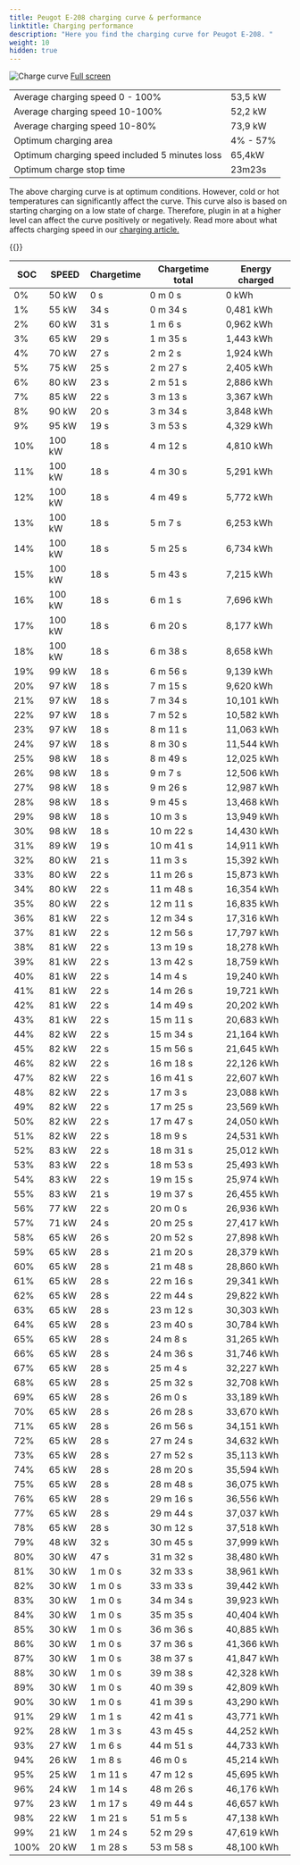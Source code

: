 ```yaml
---
title: Peugot E-208 charging curve & performance
linktitle: Charging performance
description: "Here you find the charging curve for Peugot E-208. "
weight: 10
hidden: true
---
```

<!-- markdownlint-disable MD033 -->
<object type="image/svg+xml" data="../modelnavigation.svg"></object>
![Charge curve](../chargingcurve.svg  "Charging curve")
[Full screen](../chargingcurve.svg)

|  | |
|-----|-----|
|Average charging speed 0 - 100% |53,5 kW|
|Average charging speed 10-100% |52,2 kW|
|Average charging speed 10-80% |73,9 kW|
|Optimum charging area|4% - 57%|
|Optimum charging speed included 5 minutes loss|65,4kW|
|Optimum charge stop time |23m23s|


The above charging curve is at optimum conditions. However, cold or hot temperatures can significantly affect the curve. This curve also is based on starting charging on a low state of charge. Therefore, plugin in at a higher level can affect the curve positively or negatively. Read more about what affects charging speed in our [charging article.](../../../../../technology/battery/charging/) 


{{<evkxdisplayaddarticle />}}

|SOC | SPEED|Chargetime | Chargetime total | Energy charged |
|-----|-----|-----|-----|-----|
|0%|50 kW|  0 s|  0 m 0 s |0 kWh |
|1%|55 kW|  34 s|  0 m 34 s |0,481 kWh |
|2%|60 kW|  31 s|  1 m 6 s |0,962 kWh |
|3%|65 kW|  29 s|  1 m 35 s |1,443 kWh |
|4%|70 kW|  27 s|  2 m 2 s |1,924 kWh |
|5%|75 kW|  25 s|  2 m 27 s |2,405 kWh |
|6%|80 kW|  23 s|  2 m 51 s |2,886 kWh |
|7%|85 kW|  22 s|  3 m 13 s |3,367 kWh |
|8%|90 kW|  20 s|  3 m 34 s |3,848 kWh |
|9%|95 kW|  19 s|  3 m 53 s |4,329 kWh |
|10%|100 kW|  18 s|  4 m 12 s |4,810 kWh |
|11%|100 kW|  18 s|  4 m 30 s |5,291 kWh |
|12%|100 kW|  18 s|  4 m 49 s |5,772 kWh |
|13%|100 kW|  18 s|  5 m 7 s |6,253 kWh |
|14%|100 kW|  18 s|  5 m 25 s |6,734 kWh |
|15%|100 kW|  18 s|  5 m 43 s |7,215 kWh |
|16%|100 kW|  18 s|  6 m 1 s |7,696 kWh |
|17%|100 kW|  18 s|  6 m 20 s |8,177 kWh |
|18%|100 kW|  18 s|  6 m 38 s |8,658 kWh |
|19%|99 kW|  18 s|  6 m 56 s |9,139 kWh |
|20%|97 kW|  18 s|  7 m 15 s |9,620 kWh |
|21%|97 kW|  18 s|  7 m 34 s |10,101 kWh |
|22%|97 kW|  18 s|  7 m 52 s |10,582 kWh |
|23%|97 kW|  18 s|  8 m 11 s |11,063 kWh |
|24%|97 kW|  18 s|  8 m 30 s |11,544 kWh |
|25%|98 kW|  18 s|  8 m 49 s |12,025 kWh |
|26%|98 kW|  18 s|  9 m 7 s |12,506 kWh |
|27%|98 kW|  18 s|  9 m 26 s |12,987 kWh |
|28%|98 kW|  18 s|  9 m 45 s |13,468 kWh |
|29%|98 kW|  18 s|  10 m 3 s |13,949 kWh |
|30%|98 kW|  18 s|  10 m 22 s |14,430 kWh |
|31%|89 kW|  19 s|  10 m 41 s |14,911 kWh |
|32%|80 kW|  21 s|  11 m 3 s |15,392 kWh |
|33%|80 kW|  22 s|  11 m 26 s |15,873 kWh |
|34%|80 kW|  22 s|  11 m 48 s |16,354 kWh |
|35%|80 kW|  22 s|  12 m 11 s |16,835 kWh |
|36%|81 kW|  22 s|  12 m 34 s |17,316 kWh |
|37%|81 kW|  22 s|  12 m 56 s |17,797 kWh |
|38%|81 kW|  22 s|  13 m 19 s |18,278 kWh |
|39%|81 kW|  22 s|  13 m 42 s |18,759 kWh |
|40%|81 kW|  22 s|  14 m 4 s |19,240 kWh |
|41%|81 kW|  22 s|  14 m 26 s |19,721 kWh |
|42%|81 kW|  22 s|  14 m 49 s |20,202 kWh |
|43%|81 kW|  22 s|  15 m 11 s |20,683 kWh |
|44%|82 kW|  22 s|  15 m 34 s |21,164 kWh |
|45%|82 kW|  22 s|  15 m 56 s |21,645 kWh |
|46%|82 kW|  22 s|  16 m 18 s |22,126 kWh |
|47%|82 kW|  22 s|  16 m 41 s |22,607 kWh |
|48%|82 kW|  22 s|  17 m 3 s |23,088 kWh |
|49%|82 kW|  22 s|  17 m 25 s |23,569 kWh |
|50%|82 kW|  22 s|  17 m 47 s |24,050 kWh |
|51%|82 kW|  22 s|  18 m 9 s |24,531 kWh |
|52%|83 kW|  22 s|  18 m 31 s |25,012 kWh |
|53%|83 kW|  22 s|  18 m 53 s |25,493 kWh |
|54%|83 kW|  22 s|  19 m 15 s |25,974 kWh |
|55%|83 kW|  21 s|  19 m 37 s |26,455 kWh |
|56%|77 kW|  22 s|  20 m 0 s |26,936 kWh |
|57%|71 kW|  24 s|  20 m 25 s |27,417 kWh |
|58%|65 kW|  26 s|  20 m 52 s |27,898 kWh |
|59%|65 kW|  28 s|  21 m 20 s |28,379 kWh |
|60%|65 kW|  28 s|  21 m 48 s |28,860 kWh |
|61%|65 kW|  28 s|  22 m 16 s |29,341 kWh |
|62%|65 kW|  28 s|  22 m 44 s |29,822 kWh |
|63%|65 kW|  28 s|  23 m 12 s |30,303 kWh |
|64%|65 kW|  28 s|  23 m 40 s |30,784 kWh |
|65%|65 kW|  28 s|  24 m 8 s |31,265 kWh |
|66%|65 kW|  28 s|  24 m 36 s |31,746 kWh |
|67%|65 kW|  28 s|  25 m 4 s |32,227 kWh |
|68%|65 kW|  28 s|  25 m 32 s |32,708 kWh |
|69%|65 kW|  28 s|  26 m 0 s |33,189 kWh |
|70%|65 kW|  28 s|  26 m 28 s |33,670 kWh |
|71%|65 kW|  28 s|  26 m 56 s |34,151 kWh |
|72%|65 kW|  28 s|  27 m 24 s |34,632 kWh |
|73%|65 kW|  28 s|  27 m 52 s |35,113 kWh |
|74%|65 kW|  28 s|  28 m 20 s |35,594 kWh |
|75%|65 kW|  28 s|  28 m 48 s |36,075 kWh |
|76%|65 kW|  28 s|  29 m 16 s |36,556 kWh |
|77%|65 kW|  28 s|  29 m 44 s |37,037 kWh |
|78%|65 kW|  28 s|  30 m 12 s |37,518 kWh |
|79%|48 kW|  32 s|  30 m 45 s |37,999 kWh |
|80%|30 kW|  47 s|  31 m 32 s |38,480 kWh |
|81%|30 kW| 1 m 0 s|  32 m 33 s |38,961 kWh |
|82%|30 kW| 1 m 0 s|  33 m 33 s |39,442 kWh |
|83%|30 kW| 1 m 0 s|  34 m 34 s |39,923 kWh |
|84%|30 kW| 1 m 0 s|  35 m 35 s |40,404 kWh |
|85%|30 kW| 1 m 0 s|  36 m 36 s |40,885 kWh |
|86%|30 kW| 1 m 0 s|  37 m 36 s |41,366 kWh |
|87%|30 kW| 1 m 0 s|  38 m 37 s |41,847 kWh |
|88%|30 kW| 1 m 0 s|  39 m 38 s |42,328 kWh |
|89%|30 kW| 1 m 0 s|  40 m 39 s |42,809 kWh |
|90%|30 kW| 1 m 0 s|  41 m 39 s |43,290 kWh |
|91%|29 kW| 1 m 1 s|  42 m 41 s |43,771 kWh |
|92%|28 kW| 1 m 3 s|  43 m 45 s |44,252 kWh |
|93%|27 kW| 1 m 6 s|  44 m 51 s |44,733 kWh |
|94%|26 kW| 1 m 8 s|  46 m 0 s |45,214 kWh |
|95%|25 kW| 1 m 11 s|  47 m 12 s |45,695 kWh |
|96%|24 kW| 1 m 14 s|  48 m 26 s |46,176 kWh |
|97%|23 kW| 1 m 17 s|  49 m 44 s |46,657 kWh |
|98%|22 kW| 1 m 21 s|  51 m 5 s |47,138 kWh |
|99%|21 kW| 1 m 24 s|  52 m 29 s |47,619 kWh |
|100%|20 kW| 1 m 28 s|  53 m 58 s |48,100 kWh |
